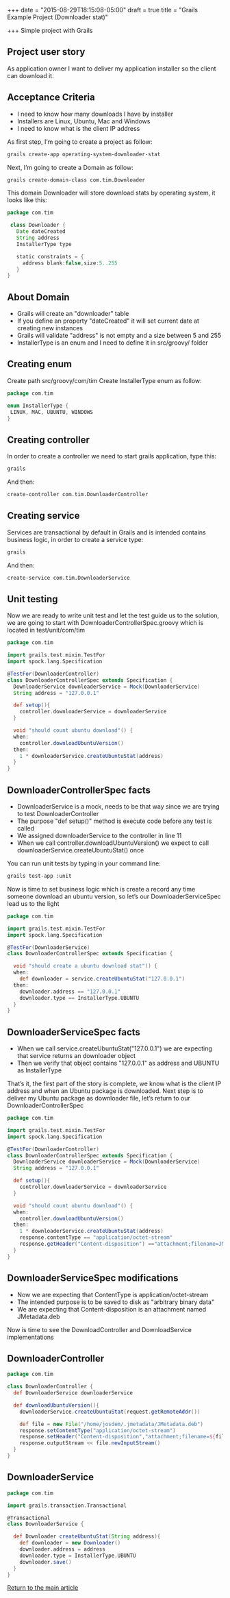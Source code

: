 +++
date = "2015-08-29T18:15:08-05:00"
draft = true
title = "Grails Example Project (Downloader stat)"

+++
Simple project with Grails

## Project user story
As application owner I want to deliver my application installer so the client can download it.

## Acceptance Criteria

* I need to know how many downloads I have by installer
* Installers are Linux, Ubuntu, Mac and Windows
* I need to know what is the client IP address

As first step, I’m going to create a project as follow:

```bash
grails create-app operating-system-downloader-stat
```

Next, I’m going to create a Domain as follow:

```bash
grails create-domain-class com.tim.Downloader
```

This domain Downloader will store download stats by operating system, it looks like this:

```groovy
package com.tim

 class Downloader {
   Date dateCreated
   String address
   InstallerType type

   static constraints = {
     address blank:false,size:5..255
   }
}
```

## About Domain

* Grails will create an "downloader" table
* If you define an property "dateCreated" it will set current date at creating new instances
* Grails will validate "address" is not empty and a size between 5 and 255
* InstallerType is an enum and I need to define it in src/groovy/ folder

## Creating enum
Create path src/groovy/com/tim Create InstallerType enum as follow:

```groovy
package com.tim

enum InstallerType {
 LINUX, MAC, UBUNTU, WINDOWS
}
```

## Creating controller
In order to create a controller we need to start grails application, type this:

```bash
grails
```

And then:

```bash
create-controller com.tim.DownloaderController
```

## Creating service
Services are transactional by default in Grails and is intended contains business logic, in order to create a service type:

```bash
grails
```

And then:

```bash
create-service com.tim.DownloaderService
```

## Unit testing
Now we are ready to write unit test and let the test guide us to the solution, we are going to start with DownloaderControllerSpec.groovy which is located in test/unit/com/tim

```groovy
package com.tim

import grails.test.mixin.TestFor
import spock.lang.Specification

@TestFor(DownloaderController)
class DownloaderControllerSpec extends Specification {
  DownloaderService downloaderService = Mock(DownloaderService)
  String address = "127.0.0.1"

  def setup(){
    controller.downloaderService = downloaderService
  }

  void "should count ubuntu download"() {
  when:
    controller.downloadUbuntuVersion()
  then:
    1 * downloaderService.createUbuntuStat(address)
  }
}
```

## DownloaderControllerSpec facts

* DownloaderService is a mock, needs to be that way since we are trying to test DownloaderController
* The purpose "def setup()" method is execute code before any test is called
* We assigned downloaderService to the controller in line 11
* When we call controller.downloadUbuntuVersion() we expect to call downloaderService.createUbuntuStat() once

You can run unit tests by typing in your command line:

```bash
grails test-app :unit
```

Now is time to set business logic which is create a record any time someone download an ubuntu version, so let’s our DownloaderServiceSpec lead us to the light

```groovy
package com.tim

import grails.test.mixin.TestFor
import spock.lang.Specification

@TestFor(DownloaderService)
class DownloaderControllerSpec extends Specification {

  void "should create a ubuntu download stat"() {
  when:
    def downloader = service.createUbuntuStat("127.0.0.1")
  then:
    downloader.address == "127.0.0.1"
    downloader.type == InstallerType.UBUNTU
  }
}
```

## DownloaderServiceSpec facts

* When we call service.createUbuntuStat("127.0.0.1") we are expecting that service returns an downloader object
* Then we verify that object contains "127.0.0.1" as address and UBUNTU as InstallerType

That’s it, the first part of the story is complete, we know what is the client IP address and when an Ubuntu package is downloaded. Next step is to deliver my Ubuntu package as downloader file, let’s return to our DownloaderControllerSpec

```groovy
package com.tim

import grails.test.mixin.TestFor
import spock.lang.Specification

@TestFor(DownloaderController)
class DownloaderControllerSpec extends Specification {
  DownloaderService downloaderService = Mock(DownloaderService)
  String address = "127.0.0.1"

  def setup(){
    controller.downloaderService = downloaderService
  }

  void "should count ubuntu download"() {
  when:
    controller.downloadUbuntuVersion()
  then:
    1 * downloaderService.createUbuntuStat(address)
    response.contentType == "application/octet-stream"
    response.getHeader("Content-disposition") =="attachment;filename=JMetadata.deb"
  }
}
```

## DownloaderServiceSpec modifications

* Now we are expecting that ContentType is application/octet-stream
* The intended purpose is to be saved to disk as "arbitrary binary data"
* We are expecting that Content-disposition is an attachment named JMetadata.deb

Now is time to see the DownloadController and DownloadService implementations

## DownloaderController

```groovy
package com.tim

class DownloaderController {
  def DownloaderService downloaderService

  def downloadUbuntuVersion(){
    downloaderService.createUbuntuStat(request.getRemoteAddr())

    def file = new File("/home/josdem/.jmetadata/JMetadata.deb")
    response.setContentType("application/octet-stream")
    response.setHeader("Content-disposition","attachment;filename=${file.getName()}")
    response.outputStream << file.newInputStream()
  }
}
```

## DownloaderService

```groovy
package com.tim

import grails.transaction.Transactional

@Transactional
class DownloaderService {

  def Downloader createUbuntuStat(String address){
    def downloader = new Downloader()
    downloader.address = address
    downloader.type = InstallerType.UBUNTU
    downloader.save()
  }
}
```

[Return to the main article](/techtalk/grails)

